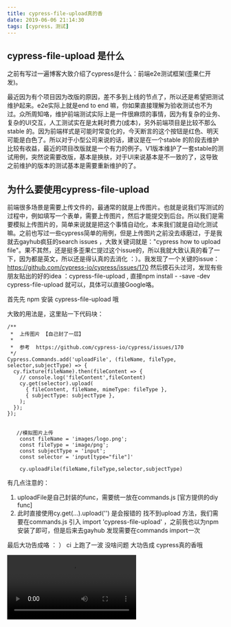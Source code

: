 ```yaml
---
title: cypress-file-upload真的香
date: 2019-06-06 21:14:30
tags: [cypress，测试]
---
```


## cypress-file-upload 是什么

之前有写过一遍博客大致介绍了cypress是什么：前端e2e测试框架(歪果仁开发)。  

最近因为有个项目因为改版的原因，差不多到上线的节点了，所以还是希望把测试维护起来。e2e实际上就是end to end 嘛，你如果直接理解为验收测试也不为过。众所周知咯，维护前端测试实际上是一件很麻烦的事情，因为有复杂的业务、复杂的UI交互，人工测试实在是太耗时费力(成本)，另外前端项目是比较不那么stable 的。因为前端样式是可能时常变化的，今天断言的这个按钮是红色、明天可能是白色了。所以对于小型公司来说的话，建议是在一个stable 的阶段去维护比较有收益，最近的项目改版就是一个有力的例子。V1版本维护了一套stable的测试用例，突然说需要改版，基本是换肤，对于UI来说基本是不一致的了，这导致之前维护的版本的测试基本是需要重新维护的了。

## 为什么要使用cypress-file-upload

前端很多场景是需要上传文件的，最通常的就是上传图片。也就是说我们写测试的过程中，例如填写一个表单，需要上传图片，然后才能提交到后台。所以我们是需要模拟上传图片的，简单来说就是把这个事情自动化，本来我们就是自动化测试嘛。之前也写过一些cypress简单的用例，但是上传图片之前没去琢磨过，于是我就去gayhub疯狂的search issues ，大致关键词就是："cypress how to upload file"。果不其然，还是挺多歪果仁提过这个issue的，所以我就大致认真的看了一下，因为都是英文，所以还是得认真的去消化 ：）。我发现了一个关键的issue：https://github.com/cypress-io/cypress/issues/170  然后摸石头过河，发现有些朋友贴出的好的idea ：cypress-file-upload , 直接npm install - -save -dev cypress-file-upload 就可以，具体可以直接Google咯。



首先先 npm 安装 cypress-file-upload 哦

大致的用法是，这里贴一下代码块：

```
/**
 *  上传图片 【自己封了一层】
 *
 *  参考  https://github.com/cypress-io/cypress/issues/170
 */
Cypress.Commands.add('uploadFile', (fileName, fileType, selector,subjectType) => {
  cy.fixture(fileName).then(fileContent => {
    // console.log('fileContent',fileContent)
    cy.get(selector).upload(
      { fileContent, fileName, mimeType: fileType },
      { subjectType: subjectType },
    );
  });
});


   //模拟图片上传
    const fileName = 'images/logo.png';
    const fileType = 'image/png';
    const subjectType = 'input';
    const selector = 'input[type="file"]'

    cy.uploadFile(fileName,fileType,selector,subjectType)
```

有几点注意的：

1. uploadFile是自己封装的func，需要统一放在commands.js [官方提供的diy func]
2. 此时直接使用cy.get(…).upload('') 是会报错的 找不到upload 方法，我们需要在commands.js 引入 import 'cypress-file-upload' ，之前我也以为npm 安装了即可，但是后来去gayhub 发现需要在commands import一次



最后大功告成咯 ： ）  ci 上跑了一波 没啥问题 大功告成 cypress真的香哦 

<video src="/Users/apple/Library/Containers/com.tencent.xinWeChat/Data/Library/Application Support/com.tencent.xinWeChat/2.0b4.0.9/2ae4ac7ee7b52045568b2f00f252714c/Message/MessageTemp/f86605ec697634cf912542f2dc13a2a1/Video/master_certify_center.js_1559822306858595.mp4"></video>